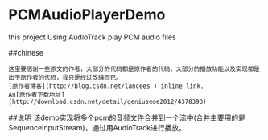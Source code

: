 # PCMAudioPlayerDemo
this project Using AudioTrack play PCM audio files


##chinese

	这里要感谢一些原文的作者，大部分的代码都是原作者的代码，大部分的播放功能以及实现都是出于原作者的代码，我只是经过改编而已。
	[原作者博客](http://blog.csdn.net/lancees ) inline link.
	An[原作者下载地址](http://download.csdn.net/detail/geniuseoe2012/4378393)

##说明
	该demo实现将多个pcm的音频文件合并到一个流中(合并主要用的是SequenceInputStream)，通过用AudioTrack进行播放。